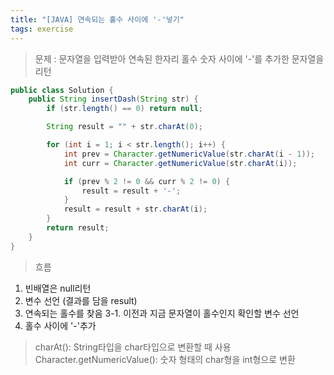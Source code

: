 ```yaml
---
title: "[JAVA] 연속되는 홀수 사이에 '-'넣기"
tags: exercise
---
```


>문제 : 문자열을 입력받아 연속된 한자리 홀수 숫자 사이에 '-'를 추가한 문자열을 리턴

```java
public class Solution {
    public String insertDash(String str) {
        if (str.length() == 0) return null;

        String result = "" + str.charAt(0);

        for (int i = 1; i < str.length(); i++) {
            int prev = Character.getNumericValue(str.charAt(i - 1));
            int curr = Character.getNumericValue(str.charAt(i));

            if (prev % 2 != 0 && curr % 2 != 0) {
                result = result + '-';
            }
            result = result + str.charAt(i);
        }
        return result;
    }
}
```

>흐름
1. 빈배열은 null리턴
2. 변수 선언 (결과를 담을 result)
3. 연속되는 홀수를 찾음
   3-1. 이전과 지금 문자열이 홀수인지 확인할 변수 선언
4. 홀수 사이에 '-'추가

>charAt(): String타입을 char타입으로 변환할 때 사용
Character.getNumericValue(): 숫자 형태의 char형을 int형으로 변환
